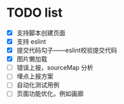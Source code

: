 # TODO list

- [x] 支持脚本创建页面
- [x] 支持 eslint
- [x] 提交代码勾子——eslint校验提交代码
- [x] 图片懒加载
- [ ] 错误上报，sourceMap 分析
- [ ] 埋点上报方案
- [ ] 自动化测试用例
- [ ] 页面功能优化，例如画廊